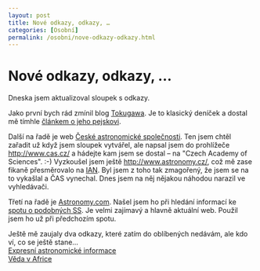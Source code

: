 ```yaml
---
layout: post
title: Nové odkazy, odkazy, …
categories: [Osobní]
permalink: /osobni/nove-odkazy-odkazy.html
---
```

# Nové odkazy, odkazy, …

Dneska jsem aktualizoval sloupek s odkazy.

Jako první bych rád zmínil blog [Tokugawa](http://sweb.cz/tokugawa/blog/). Je to klasický deníček a dostal mě tímhle [článkem o jeho pejskovi](http://sweb.cz/tokugawa/blog/2003-06_271249.html).

Další na řadě je web [České astronomické společnosti](http://www.astro.cz/). Ten jsem chtěl zařadit už když jsem sloupek vytvářel, ale napsal jsem do prohlížeče <http://www.cas.cz/> a hádejte kam jsem se dostal – na "Czech Academy of Sciences". :-) Vyzkoušel jsem ještě <http://www.astronomy.cz/>, což mě zase fikaně přesměrovalo na [IAN](http://www.ian.cz/). Byl jsem z toho tak zmagořený, že jsem se na to vykašlal a ČAS vynechal. Dnes jsem na něj nějakou náhodou narazil ve vyhledávači.

Třetí na řadě je [Astronomy.com](http://www.astronomy.com/). Našel jsem ho při hledání informací ke [spotu o podobných SS](http://sweb.cz/techblog/2003-07.html#031846). Je velmi zajímavý a hlavně aktuální web. Použil jsem ho už při předchozím spotu.

Ještě mě zaujaly dva odkazy, které zatím do oblíbených nedávám, ale kdo ví, co se ještě stane…  
[Expresní astronomické informace](http://astro.sci.muni.cz/)  
[Věda v Africe](http://www.scienceinafrica.co.za/)

